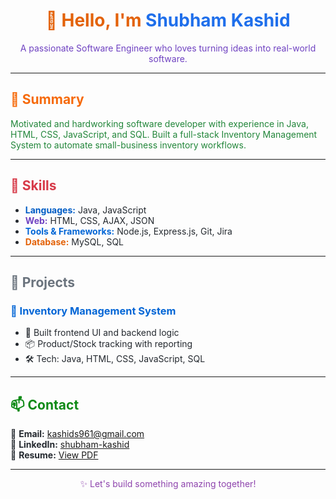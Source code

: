 <h1 align="center" style="color:#e36209;">👋 Hello, I'm <span style="color:#1f6feb;">Shubham Kashid</span></h1>

<p align="center" style="color:#6f42c1;">A passionate Software Engineer who loves turning ideas into real-world software.</p>

---

<h2 style="color:#f66a0a;">💼 Summary</h2>

<p style="color:#22863a;">
Motivated and hardworking software developer with experience in Java, HTML, CSS, JavaScript, and SQL.
Built a full-stack Inventory Management System to automate small-business inventory workflows.
</p>

---

<h2 style="color:#d73a49;">🧠 Skills</h2>

<ul style="color:#24292f;">
  <li><strong style="color:#005cc5;">Languages:</strong> Java, JavaScript</li>
  <li><strong style="color:#6f42c1;">Web:</strong> HTML, CSS, AJAX, JSON</li>
  <li><strong style="color:#0366d6;">Tools & Frameworks:</strong> Node.js, Express.js, Git, Jira</li>
  <li><strong style="color:#e36209;">Database:</strong> MySQL, SQL</li>
</ul>

---

<h2 style="color:#6a737d;">📁 Projects</h2>

<h3 style="color:#0366d6;">📌 Inventory Management System</h3>
<ul style="color:#24292f;">
  <li>🔧 Built frontend UI and backend logic</li>
  <li>📦 Product/Stock tracking with reporting</li>
  <li>🛠️ Tech: Java, HTML, CSS, JavaScript, SQL</li>
</ul>

---

<h2 style="color:#0e8a16;">📫 Contact</h2>

<p style="color:#24292f;">
📧 <strong>Email:</strong> <a href="mailto:kashids961@gmail.com">kashids961@gmail.com</a><br>
🔗 <strong>LinkedIn:</strong> <a href="https://linkedin.com/in/shubham-kashid-80a52b2ab" target="_blank">shubham-kashid</a><br>
📄 <strong>Resume:</strong> <a href="ShubhamKashid.pdf" target="_blank">View PDF</a>
</p>

---

<p align="center" style="color:#8e44ad;">✨ Let's build something amazing together!</p>
